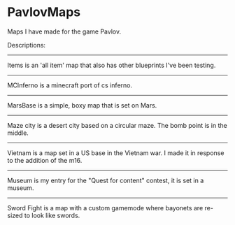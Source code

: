 # PavlovMaps
Maps I have made for the game Pavlov.

Descriptions:

------------------------------------------------
Items is an 'all item' map that also has other blueprints I've been testing.

------------------------------------------------
MCInferno is a minecraft port of cs inferno.

------------------------------------------------
MarsBase is a simple, boxy map that is set on Mars.

------------------------------------------------
Maze city is a desert city based on a circular maze. The bomb point is in the middle.

------------------------------------------------
Vietnam is a map set in a US base in the Vietnam war. I made it in response to the addition of the m16.

------------------------------------------------
Museum is my entry for the "Quest for content" contest, it is set in a museum.

------------------------------------------------
Sword Fight is a map with a custom gamemode where bayonets are re-sized to look like swords.